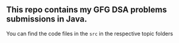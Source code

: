 ## This repo contains my GFG DSA problems submissions in Java.

You can find the code files in the `src` in the respective topic folders
